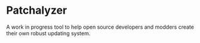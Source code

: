 Patchalyzer
===========

A work in progress tool to help open source developers and modders create their own robust updating system. 